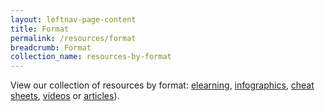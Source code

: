 ```yaml
---
layout: leftnav-page-content
title: Format
permalink: /resources/format
breadcrumb: Format
collection_name: resources-by-format
---
```


View our collection of resources by format: [elearning](/resources/format/elearn/elearn), [infographics](/resources/format/infographics), [cheat sheets](https://staging-nlb-sure.netlify.com/resources/format/cheat-sheets), [videos](https://staging-nlb-sure.netlify.com/resources/format/videos) or [articles](/resources/format/articles)).


